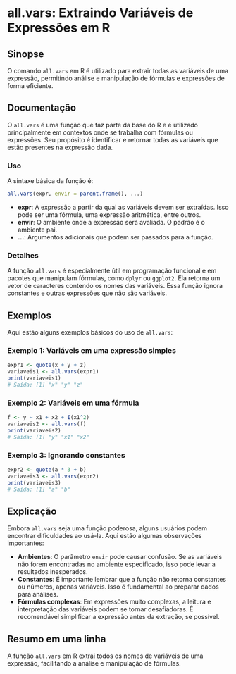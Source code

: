 <!--
Meta Description: # all.vars: Extraindo Variáveis de Expressões em R ## Sinopse O comando `all.vars` em R é utilizado para extrair todas as variáveis de uma expressão, ...
Meta Keywords: variáveis, all, vars, uma, expressão
-->

# all.vars: Extraindo Variáveis de Expressões em R

## Sinopse
O comando `all.vars` em R é utilizado para extrair todas as variáveis de uma expressão, permitindo análise e manipulação de fórmulas e expressões de forma eficiente.

## Documentação
O `all.vars` é uma função que faz parte da base do R e é utilizado principalmente em contextos onde se trabalha com fórmulas ou expressões. Seu propósito é identificar e retornar todas as variáveis que estão presentes na expressão dada.

### Uso
A sintaxe básica da função é:
```R
all.vars(expr, envir = parent.frame(), ...)
```

- **expr**: A expressão a partir da qual as variáveis devem ser extraídas. Isso pode ser uma fórmula, uma expressão aritmética, entre outros.
- **envir**: O ambiente onde a expressão será avaliada. O padrão é o ambiente pai.
- **...**: Argumentos adicionais que podem ser passados para a função.

### Detalhes
A função `all.vars` é especialmente útil em programação funcional e em pacotes que manipulam fórmulas, como `dplyr` ou `ggplot2`. Ela retorna um vetor de caracteres contendo os nomes das variáveis. Essa função ignora constantes e outras expressões que não são variáveis.

## Exemplos
Aqui estão alguns exemplos básicos do uso de `all.vars`:

### Exemplo 1: Variáveis em uma expressão simples
```R
expr1 <- quote(x + y + z)
variaveis1 <- all.vars(expr1)
print(variaveis1)
# Saída: [1] "x" "y" "z"
```

### Exemplo 2: Variáveis em uma fórmula
```R
f <- y ~ x1 + x2 + I(x1^2)
variaveis2 <- all.vars(f)
print(variaveis2)
# Saída: [1] "y" "x1" "x2"
```

### Exemplo 3: Ignorando constantes
```R
expr2 <- quote(a * 3 + b)
variaveis3 <- all.vars(expr2)
print(variaveis3)
# Saída: [1] "a" "b"
```

## Explicação
Embora `all.vars` seja uma função poderosa, alguns usuários podem encontrar dificuldades ao usá-la. Aqui estão algumas observações importantes:

- **Ambientes**: O parâmetro `envir` pode causar confusão. Se as variáveis não forem encontradas no ambiente especificado, isso pode levar a resultados inesperados.
- **Constantes**: É importante lembrar que a função não retorna constantes ou números, apenas variáveis. Isso é fundamental ao preparar dados para análises.
- **Fórmulas complexas**: Em expressões muito complexas, a leitura e interpretação das variáveis podem se tornar desafiadoras. É recomendável simplificar a expressão antes da extração, se possível.

## Resumo em uma linha
A função `all.vars` em R extrai todos os nomes de variáveis de uma expressão, facilitando a análise e manipulação de fórmulas.